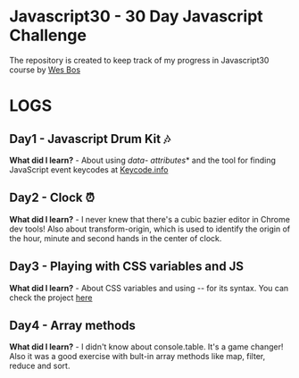 # Javascript30 - 30 Day Javascript Challenge

The repository is created to keep track of my progress in Javascript30 course by <a href="https://github.com/wesbos">Wes Bos</a>


# LOGS

## Day1 - Javascript Drum Kit :notes:

**What did I learn?** - About using **data-* attributes** and the tool for finding JavaScript event keycodes at <a href="keycode.info">Keycode.info</a> 


## Day2 - Clock :alarm_clock:

**What did I learn?** - I never knew that there's a cubic bazier editor in Chrome dev tools! Also about transform-origin, which is used to identify the origin of the hour, minute and second hands in the center of clock.


## Day3 - Playing with CSS variables and JS

**What did I learn?** - About CSS variables and using -- for its syntax. 
You can check the project <a href="https://codepen.io/HighFlyer/full/MEQZQp/">here</a>


## Day4 - Array methods

**What did I learn?** - I didn't know about console.table. It's a game changer! Also it was a good exercise with bult-in array methods like map, filter, reduce and sort.
